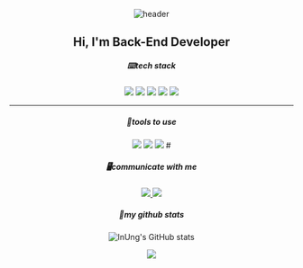 <div align="center">
  
<!--배너-->
![header](https://capsule-render.vercel.app/api?type=transparent&color=auto&height=200&section=header&text=InUng's%20Profile&fontSize=90&fontColor=8fbea5)

  
  <h2>Hi, I'm Back-End Developer</h2>

  <!--기술스택 이미지-->
  <h5>⌨️tech stack</h5>
  <img src="https://img.shields.io/badge/Java-007396?style=flat-square&logo=Java&logoColor=white"/>
  <img src="https://img.shields.io/badge/JavaScript-F7DF1E?style=flat-square&logo=JavaScript&logoColor=white"/>
  <img src="https://img.shields.io/badge/Node.js-339933?style=flat-square&logo=Node.js&logoColor=white"/>
  <img src="https://img.shields.io/badge/Oracle-F80000?style=flat-square&logo=Oracle&logoColor=white"/>
  <img src="https://img.shields.io/badge/MySQL-4479A1?style=flat-square&logo=MySQL&logoColor=white"/>  
  <hr height="1">
  <!--툴-->
  <h5>🔧tools to use</h5>
  <img src="https://img.shields.io/badge/macOS-000000?style=flat-square&logo=macOS&logoColor=white"/>
  <img src="https://img.shields.io/badge/Eclipse IDE-2C2255?style=flat-square&logo=Eclipse IDE&logoColor=white"/>
  <img src="https://img.shields.io/badge/Visual Studio Code-007ACC?style=flat-square&logo=Visual Studio Code&logoColor=white"/>
  #
  <!--SNS-->
  <h5>🖥️communicate with me</h5>
  <!--인스타그램-->
  <a href="https://www.instagram.com/in_ung92/">
  <img src="https://img.shields.io/badge/Instagram-blueviolet?style=flat-square&logo=Instagram&logoColor=white"/>
  </a>
   <!--메일-->
  <a href="mailto:ung6860@gmail.com(mailto:ung6860@gmail.com)">
  <img src="https://img.shields.io/badge/Gmail-EA4335?style=flat-square&logo=Gmail&logoColor=white"/>
  </a>

  <h5>📖my github stats</h5>
  
  ![InUng's GitHub stats](https://github-readme-stats.vercel.app/api?username=HwangInUng&show_icons=true&theme=tokyonight)
<!--[![Solved.ac Profile](http://mazassumnida.wtf/api/v2/generate_badge?boj=ung6860)](https://solved.ac/ung6860/)  나중에 사용-->
  
  <a href="https://hits.seeyoufarm.com"><img src="https://hits.seeyoufarm.com/api/count/incr/badge.svg?url=https%3A%2F%2Fgithub.com%2FHwnagInUng%2Fhit-counter&count_bg=%23005FFF&title_bg=%23000000&icon=github.svg&icon_color=%23E7E7E7&title=hits&edge_flat=false"/></a>
  
  </div>
